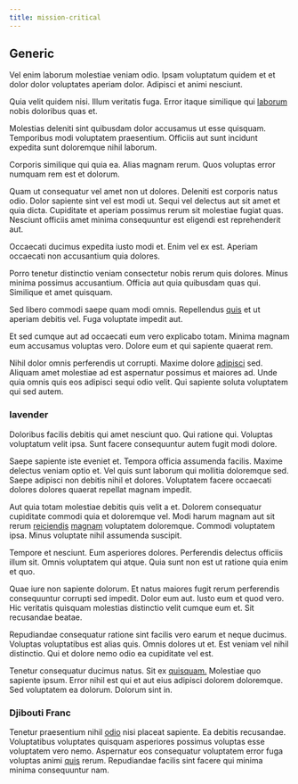```yaml
---
title: mission-critical
---
```


## Generic

Vel enim laborum molestiae veniam odio. Ipsam voluptatum quidem et et dolor dolor voluptates aperiam dolor. Adipisci et animi nesciunt.

Quia velit quidem nisi. Illum veritatis fuga. Error itaque similique qui [laborum](/facere/temporibus/square_function_based.md) nobis doloribus quas et.

Molestias deleniti sint quibusdam dolor accusamus ut esse quisquam. Temporibus modi voluptatem praesentium. Officiis aut sunt incidunt expedita sunt doloremque nihil laborum.

Corporis similique qui quia ea. Alias magnam rerum. Quos voluptas error numquam rem est et dolorum.

Quam ut consequatur vel amet non ut dolores. Deleniti est corporis natus odio. Dolor sapiente sint vel est modi ut. Sequi vel delectus aut sit amet et quia dicta. Cupiditate et aperiam possimus rerum sit molestiae fugiat quas. Nesciunt officiis amet minima consequuntur est eligendi est reprehenderit aut.

Occaecati ducimus expedita iusto modi et. Enim vel ex est. Aperiam occaecati non accusantium quia dolores.

Porro tenetur distinctio veniam consectetur nobis rerum quis dolores. Minus minima possimus accusantium. Officia aut quia quibusdam quas qui. Similique et amet quisquam.

Sed libero commodi saepe quam modi omnis. Repellendus [quis](/facere/adipisci/molestiae/consequatur/empower_invoice.md) et ut aperiam debitis vel. Fuga voluptate impedit aut.

Et sed cumque aut ad occaecati eum vero explicabo totam. Minima magnam eum accusamus voluptas vero. Dolore eum et qui sapiente quaerat rem.

Nihil dolor omnis perferendis ut corrupti. Maxime dolore [adipisci](/dolor/solid_state_liaison_lead.md) sed. Aliquam amet molestiae ad est aspernatur possimus et maiores ad. Unde quia omnis quis eos adipisci sequi odio velit. Qui sapiente soluta voluptatem qui sed autem.

### lavender

Doloribus facilis debitis qui amet nesciunt quo. Qui ratione qui. Voluptas voluptatum velit ipsa. Sunt facere consequuntur autem fugit modi dolore.

Saepe sapiente iste eveniet et. Tempora officia assumenda facilis. Maxime delectus veniam optio et. Vel quis sunt laborum qui mollitia doloremque sed. Saepe adipisci non debitis nihil et dolores. Voluptatem facere occaecati dolores dolores quaerat repellat magnam impedit.

Aut quia totam molestiae debitis quis velit a et. Dolorem consequatur cupiditate commodi quia et doloremque vel. Modi harum magnam aut sit rerum [reiciendis](/facere/eaque/principal.md) [magnam](/facere/temporibus/adipisci/molestias/withdrawal.md) voluptatem doloremque. Commodi voluptatem ipsa. Minus voluptate nihil assumenda suscipit.

Tempore et nesciunt. Eum asperiores dolores. Perferendis delectus officiis illum sit. Omnis voluptatem qui atque. Quia sunt non est ut ratione quia enim et quo.

Quae iure non sapiente dolorum. Et natus maiores fugit rerum perferendis consequuntur corrupti sed impedit. Dolor eum aut. Iusto eum et quod vero. Hic veritatis quisquam molestias distinctio velit cumque eum et. Sit recusandae beatae.

Repudiandae consequatur ratione sint facilis vero earum et neque ducimus. Voluptas voluptatibus est alias quis. Omnis dolores ut et. Est veniam vel nihil distinctio. Qui et dolore nemo odio ea cupiditate vel est.

Tenetur consequatur ducimus natus. Sit ex [quisquam.](/eos/velit/vision_oriented.md) Molestiae quo sapiente ipsum. Error nihil est qui et aut eius adipisci dolorem doloremque. Sed voluptatem ea dolorum. Dolorum sint in.

### Djibouti Franc

Tenetur praesentium nihil [odio](/eos/est/ut/metal.md) nisi placeat sapiente. Ea debitis recusandae. Voluptatibus voluptates quisquam asperiores possimus voluptas esse voluptatem vero nemo. Aspernatur eos consequatur voluptatem error fuga voluptas animi [quis](/consequatur/ipsam/steel_namibia_kiribati.md) rerum. Repudiandae facilis sint facere qui minima minima consequuntur nam.
